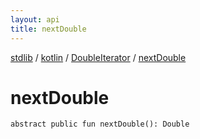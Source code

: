 ```yaml
---
layout: api
title: nextDouble
---
```

[stdlib](../../index.html) / [kotlin](../index.html) / [DoubleIterator](index.html) / [nextDouble](nextDouble.html)

# nextDouble

```
abstract public fun nextDouble(): Double
```
